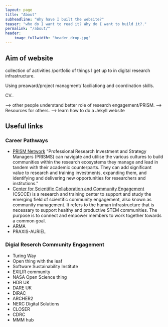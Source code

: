 ```yaml
---
layout: page
title: "About"
subheadline: "Why have I built the website?"
teaser: "who do I want to read it? Why do I want to build it?."
permalink: "/about/"
header:
    image_fullwidth: "header_drop.jpg"
---
```


## Aim of website
collection of activities /portfolio  of things I get up to in digital research infrastructure. 

Using preaward/project managment/ faciliationg and coordination skills. 

CV..

--> other people understand better role of research engagement/PRISM. 
--> Resources for others. 
--> learn how to do a Jekyll website


## Useful links
### Career Pathways

* [PRISM Network](https://www.pris-managers.ac.uk/) "Professional Research Investment and Strategy Managers (PRISMS) can navigate and utilise the various cultures to build communities within the research ecosystems they manage and lead in tandem with their academic counterparts. They can add significant value to research and training investments, expanding them, and identifying and delivering new opportunities for researchers and institutions."
* [Center for Scientific Collaboration and Community Engagement](https://www.cscce.org/) (CSCCE) is a research and training center to support and study the emerging field of scientific community engagement, also known as community management. It refers to the human infrastructure that is necessary to support healthy and productive STEM communities. The purpose is to connect and empower members to work together towards a common goal.
* ARMA
* PRAXIS-AURIEL

### Digial Reserch Community Engagement 
* Turing Way
* Open thing with the leaf
* Software Sustainability Institute
* EXILIR community   
* NASA Open Science thing
* HDR UK 
* DARE UK 
* DiRAC
* ARCHER2
* NERC Digital Solutions
* CLOSER 
* CDRC
* MMM hub
